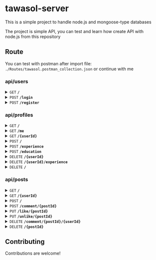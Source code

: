 # tawasol-server

This is a simple project to handle node.js and mongoose-type databases

The project is simple API, you can test and learn how create API with node.js from this repository

## Route

You can test with postman after import file: `./Routes/tawasol.postman_collection.json` or continue with me

### api/users

<details>
 <summary><code>GET</code>   <code><b>/</b></code></summary>

##### Headers

> | name         | type     | data type | description               |
> | ------------ | -------- | --------- | ------------------------- |
> | x-auth-token | required | string    | Token account after login |

</details>
<details>
 <summary><code>POST</code>   <code><b>/login</b></code></summary>

##### Body

> | name     | type     | data type | description |
> | -------- | -------- | --------- | ----------- |
> | email    | required | string    | N/A         |
> | password | required | string    | N/A         |

</details>
<details>
 <summary><code>POST</code>   <code><b>/register</b></code></summary>

##### Body

> | name     | type     | data type | description |
> | -------- | -------- | --------- | ----------- |
> | email    | required | string    | N/A         |
> | password | required | string    | N/A         |

</details>

### api/profiles

<details>
 <summary><code>GET</code>   <code><b>/</b></code></summary>

##### Headers

> | name         | type     | data type | description               |
> | ------------ | -------- | --------- | ------------------------- |
> | x-auth-token | required | string    | Token account after login |

</details>
<details>
 <summary><code>GET</code>   <code><b>/me</b></code></summary>

##### Headers

> | name         | type     | data type | description               |
> | ------------ | -------- | --------- | ------------------------- |
> | x-auth-token | required | string    | Token account after login |

</details>
<details>
 <summary><code>GET</code>   <code><b>/{userId}</b></code></summary>

##### Headers

> | name         | type     | data type | description               |
> | ------------ | -------- | --------- | ------------------------- |
> | x-auth-token | required | string    | Token account after login |

</details>
<details>
 <summary><code>POST</code>   <code><b>/</b></code></summary>

##### Headers

> | name         | type     | data type | description               |
> | ------------ | -------- | --------- | ------------------------- |
> | x-auth-token | required | string    | Token account after login |

##### Body

> | name       | type     | data type                                                          | description      |
> | ---------- | -------- | ------------------------------------------------------------------ | ---------------- |
> | status     | required | string                                                             | status user      |
> | company    | required | string                                                             | name company     |
> | website    | required | string                                                             | website          |
> | country    | required | string                                                             | name country     |
> | location   | required | string                                                             | location         |
> | bio        | required | string                                                             | bio              |
> | skills     | required | array[string]                                                      | skills           |
> | experience | required | array[{title,company,location,from:date,current:bool,description}] | experiences user |
> | education  | required | array[{school,degree,from:date,current:bool,description}]          | education user   |
> | github     | required | string                                                             | Social Media     |
> | youtube    | required | string                                                             | Social Media     |
> | facebook   | required | string                                                             | Social Media     |
> | instagram  | required | string                                                             | Social Media     |
> | linkedin   | required | string                                                             | Social Media     |

</details>
<details>
 <summary><code>POST</code>   <code><b>/experience</b></code></summary>

##### Headers

> | name         | type     | data type | description               |
> | ------------ | -------- | --------- | ------------------------- |
> | x-auth-token | required | string    | Token account after login |

##### Body

> | name    | type     | data type | description           |
> | ------- | -------- | --------- | --------------------- |
> | title   | required | string    | title experience      |
> | company | required | string    | name company          |
> | from    | required | date      | date start experience |

</details>
<details>
 <summary><code>POST</code>   <code><b>/education</b></code></summary>

##### Headers

> | name         | type     | data type | description               |
> | ------------ | -------- | --------- | ------------------------- |
> | x-auth-token | required | string    | Token account after login |

##### Body

> | name   | type     | data type | description          |
> | ------ | -------- | --------- | -------------------- |
> | title  | required | string    | title education      |
> | degree | required | string    | degree education     |
> | from   | required | date      | date start education |

</details>
<details>
 <summary><code>DELETE</code>   <code><b>/{userId}</b></code></summary>

##### Headers

> | name         | type     | data type | description               |
> | ------------ | -------- | --------- | ------------------------- |
> | x-auth-token | required | string    | Token account after login |

</details>
<details>
 <summary><code>DELETE</code>   <code><b>/{userId}/experience</b></code></summary>

##### Headers

> | name         | type     | data type | description               |
> | ------------ | -------- | --------- | ------------------------- |
> | x-auth-token | required | string    | Token account after login |

</details>
<details>
 <summary><code>DELETE</code>   <code><b>/</b></code></summary>

##### Headers

> | name         | type     | data type | description               |
> | ------------ | -------- | --------- | ------------------------- |
> | x-auth-token | required | string    | Token account after login |

</details>

### api/posts

<details>
 <summary><code>GET</code>   <code><b>/</b></code></summary>

##### Headers

> | name         | type     | data type | description               |
> | ------------ | -------- | --------- | ------------------------- |
> | x-auth-token | required | string    | Token account after login |

</details>
<details>
 <summary><code>GET</code>   <code><b>/{userId}</b></code></summary>

##### Headers

> | name         | type     | data type | description               |
> | ------------ | -------- | --------- | ------------------------- |
> | x-auth-token | required | string    | Token account after login |

</details>
<details>
 <summary><code>POST</code>   <code><b>/</b></code></summary>

##### Headers

> | name         | type     | data type | description               |
> | ------------ | -------- | --------- | ------------------------- |
> | x-auth-token | required | string    | Token account after login |

##### Body

> | name | type     | data type | description |
> | ---- | -------- | --------- | ----------- |
> | text | required | string    | text post   |

</details>
</details>
<details>
 <summary><code>POST</code>   <code><b>/comment/{postId}</b></code></summary>

##### Headers

> | name         | type     | data type | description               |
> | ------------ | -------- | --------- | ------------------------- |
> | x-auth-token | required | string    | Token account after login |

##### Body

> | name | type     | data type | description  |
> | ---- | -------- | --------- | ------------ |
> | text | required | string    | text comment |

</details>
<details>
 <summary><code>PUT</code>   <code><b>/like/{postId}</b></code></summary>

##### Headers

> | name         | type     | data type | description               |
> | ------------ | -------- | --------- | ------------------------- |
> | x-auth-token | required | string    | Token account after login |

</details>
<details>
 <summary><code>PUT</code>   <code><b>/unlike/{postId}</b></code></summary>

##### Headers

> | name         | type     | data type | description               |
> | ------------ | -------- | --------- | ------------------------- |
> | x-auth-token | required | string    | Token account after login |

</details>

<details>
 <summary><code>DELETE</code>   <code><b>/comment/{postId}/{userId}</b></code></summary>

##### Headers

> | name         | type     | data type | description               |
> | ------------ | -------- | --------- | ------------------------- |
> | x-auth-token | required | string    | Token account after login |

</details>

<details>
 <summary><code>DELETE</code>   <code><b>/{postId}</b></code></summary>

##### Headers

> | name         | type     | data type | description               |
> | ------------ | -------- | --------- | ------------------------- |
> | x-auth-token | required | string    | Token account after login |

</details>

## Contributing
Contributions are welcome!